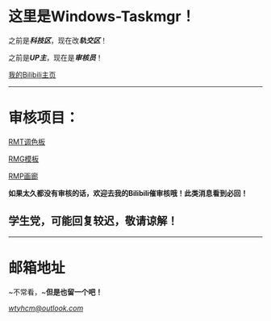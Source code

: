 # 这里是Windows-Taskmgr！


之前是***科技区***，现在改***轨交区***！

之前是***UP主***，现在是***审核员***！

[我的Bilibili主页](https://space.bilibili.com/1702542056 "Windows-Taskmgr的个人空间-Windows-Taskmgr个人主页-哔哩哔哩视频")

---

# 审核项目：

[RMT调色板](https://github.com/railmapgen/rmg-palette "railmapgen/rmg-palette")

[RMG模板](https://github.com/railmapgen/rmg-templates "railmapgen/rmg-templates")

[RMP画廊](https://github.com/railmapgen/rmp-gallery "railmapgen/rmp-gallery")

**如果太久都没有审核的话，欢迎去我的Bilibili催审核哦！此类消息看到必回！**

## 学生党，可能回复较迟，敬请谅解！

---

# 邮箱地址

~不常看，~**但是也留一个吧！**

*wtyhcm@outlook.com*
